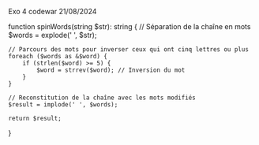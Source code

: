 Exo 4 codewar 21/08/2024

function spinWords(string $str): string {
    // Séparation de la chaîne en mots
    $words = explode(' ', $str);
    
    // Parcours des mots pour inverser ceux qui ont cinq lettres ou plus
    foreach ($words as &$word) {
        if (strlen($word) >= 5) {
            $word = strrev($word); // Inversion du mot
        }
    }
    
    // Reconstitution de la chaîne avec les mots modifiés
    $result = implode(' ', $words);
    
    return $result;
}
